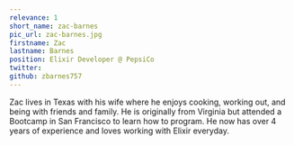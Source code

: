 ```yaml
---
relevance: 1
short_name: zac-barnes
pic_url: zac-barnes.jpg
firstname: Zac
lastname: Barnes
position: Elixir Developer @ PepsiCo
twitter:
github: zbarnes757
---
```


<p>Zac lives in Texas with his wife where he enjoys cooking, working out, and being with friends and family. He is originally from Virginia but attended a Bootcamp in San Francisco to learn how to program. He now has over 4 years of experience and loves working with Elixir everyday.
</p>
